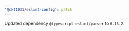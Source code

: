 ```yaml
---
'@ckt1031/eslint-config': patch
---
```


Updated dependency `@typescript-eslint/parser` to `6.13.2`.
